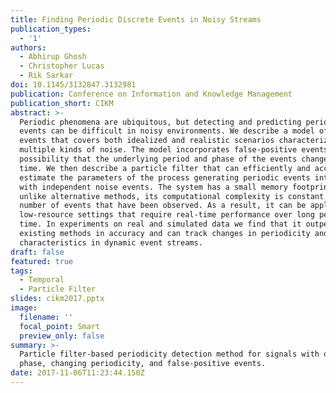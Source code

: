 ```yaml
---
title: Finding Periodic Discrete Events in Noisy Streams
publication_types:
  - '1'
authors:
  - Abhirup Ghosh
  - Christopher Lucas
  - Rik Sarkar
doi: 10.1145/3132847.3132981
publication: Conference on Information and Knowledge Management
publication_short: CIKM
abstract: >-
  Periodic phenomena are ubiquitous, but detecting and predicting periodic
  events can be difficult in noisy environments. We describe a model of periodic
  events that covers both idealized and realistic scenarios characterized by
  multiple kinds of noise. The model incorporates false-positive events and the
  possibility that the underlying period and phase of the events change over
  time. We then describe a particle filter that can efficiently and accurately
  estimate the parameters of the process generating periodic events intermingled
  with independent noise events. The system has a small memory footprint, and,
  unlike alternative methods, its computational complexity is constant in the
  number of events that have been observed. As a result, it can be applied in
  low-resource settings that require real-time performance over long periods of
  time. In experiments on real and simulated data we find that it outperforms
  existing methods in accuracy and can track changes in periodicity and other
  characteristics in dynamic event streams.
draft: false
featured: true
tags:
  - Temporal
  - Particle Filter
slides: cikm2017.pptx
image:
  filename: ''
  focal_point: Smart
  preview_only: false
summary: >-
  Particle filter-based periodicity detection method for signals with drifting
  phase, changing periodicity, and false-positive events.
date: 2017-11-06T11:23:44.150Z
---
```

